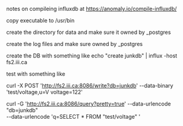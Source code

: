 
notes on compileing influxdb at https://anomaly.io/compile-influxdb/

copy executable to /usr/bin

create the directory for data and make sure it owned by _postgres

create the log files and make sure owned by _postgres

create the DB with something like
echo "create junkdb" | influx -host fs2.iii.ca

test with something like

curl -X POST 'http://fs2.iii.ca:8086/write?db=junkdb' --data-binary 'test/voltage,u=V voltage=122'

curl -G 'http://fs2.iii.ca:8086/query?pretty=true'  --data-urlencode "db=junkdb" \
    --data-urlencode 'q=SELECT * FROM  "test/voltage" '


